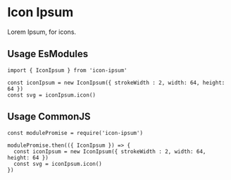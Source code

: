 # Icon Ipsum

Lorem Ipsum, for icons.

## Usage EsModules

```
import { IconIpsum } from 'icon-ipsum'

const iconIpsum = new IconIpsum({ strokeWidth : 2, width: 64, height: 64 })
const svg = iconIpsum.icon()
```

## Usage CommonJS

```
const modulePromise = require('icon-ipsum')

modulePromise.then(({ IconIpsum }) => {
  const iconIpsum = new IconIpsum({ strokeWidth : 2, width: 64, height: 64 })
  const svg = iconIpsum.icon()
})

```
